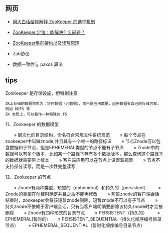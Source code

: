 

## 网页

- [用大白话给你解释 ZooKeeper 的选举机制](http://dockerone.com/article/696772)
- [ZooKeeper 定位：能解决什么问题？](https://ningg.top/zookeeper-positioning/)
- [ZooKeeper集群架构以及读写原理](https://mp.weixin.qq.com/s/F5cS-W4WyuRwc8dGPVy0dQ)

- Zab协议
- 数据一致性与 paxos 算法



## tips

ZooKeeper 是存储设施，但特别注意

    ZK上存储的数据聚焦为：协作数据（元数据），而不是应用数据，应用数据有自己的存储方案，例如 HDFS 等
    ZK 本质上，可以看作一种特殊的 FS


11、Zookeeper 的数据模型　

　　» 层次化的目录结构，命名符合常规文件系统规范
　　» 每个节点在zookeeper中叫做znode,并且其有一个唯一的路径标识
　　» 节点Znode可以包含数据和子节点，但是EPHEMERAL类型的节点不能有子节点
　　» Znode中的数据可以有多个版本，比如某一个路径下存有多个数据版本，那么查询这个路径下的数据就需要带上版本
　　» 客户端应用可以在节点上设置监视器
　　» 节点不支持部分读写，而是一次性完整读写

12、Zookeeper 的节点

　　» Znode有两种类型，短暂的（ephemeral）和持久的（persistent）
　　» Znode的类型在创建时确定并且之后不能再修改
　　» 短暂znode的客户端会话结束时，zookeeper会将该短暂znode删除，短暂znode不可以有子节点
　　» 持久znode不依赖于客户端会话，只有当客户端明确要删除该持久znode时才会被删除
　　» Znode有四种形式的目录节点
　　» PERSISTENT（持久的）
　　» EPHEMERAL(暂时的)
　　» PERSISTENT_SEQUENTIAL（持久化顺序编号目录节点）
　　» EPHEMERAL_SEQUENTIAL（暂时化顺序编号目录节点）
